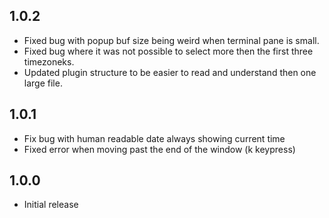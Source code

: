 ## 1.0.2

- Fixed bug with popup buf size being weird when terminal pane is small.
- Fixed bug where it was not possible to select more then the first three timezoneks.
- Updated plugin structure to be easier to read and understand then one large file.

## 1.0.1

- Fix bug with human readable date always showing current time
- Fixed error when moving past the end of the window (k keypress)

## 1.0.0

- Initial release
